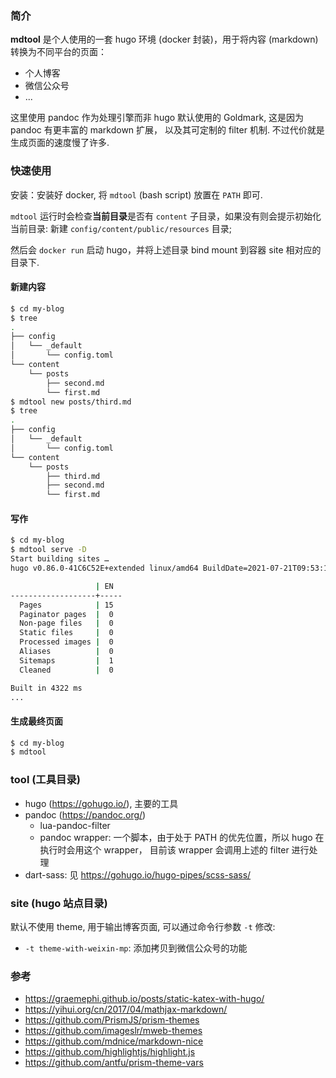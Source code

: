 ### 简介

**mdtool** 是个人使用的一套 hugo 环境 (docker 封装)，用于将内容 (markdown) 转换为不同平台的页面：

  - 个人博客
  - 微信公众号
  - ...

这里使用 pandoc 作为处理引擎而非 hugo 默认使用的 Goldmark, 这是因为 pandoc 有更丰富的 markdown 扩展，
以及其可定制的 filter 机制. 不过代价就是生成页面的速度慢了许多.

### 快速使用

安装：安装好 docker, 将 `mdtool` (bash script) 放置在 `PATH` 即可.

`mdtool` 运行时会检查**当前目录**是否有 `content` 子目录，如果没有则会提示初始化当前目录: 新建 `config/content/public/resources` 目录;

然后会 `docker run` 启动 hugo，并将上述目录 bind mount 到容器 site 相对应的目录下.

#### 新建内容

```bash
$ cd my-blog
$ tree
.
├── config
│   └── _default
│       └── config.toml
└── content
    └── posts
        ├── second.md
        └── first.md
$ mdtool new posts/third.md
$ tree
.
├── config
│   └── _default
│       └── config.toml
└── content
    └── posts
        ├── third.md
        ├── second.md
        └── first.md
```

#### 写作

```bash
$ cd my-blog
$ mdtool serve -D
Start building sites …
hugo v0.86.0-41C6C52E+extended linux/amd64 BuildDate=2021-07-21T09:53:14Z VendorInfo=gohugoio

                   | EN
-------------------+-----
  Pages            | 15
  Paginator pages  |  0
  Non-page files   |  0
  Static files     |  0
  Processed images |  0
  Aliases          |  0
  Sitemaps         |  1
  Cleaned          |  0

Built in 4322 ms
...
```

#### 生成最终页面

```bash
$ cd my-blog
$ mdtool
```

### tool (工具目录)

- hugo (https://gohugo.io/), 主要的工具
- pandoc (https://pandoc.org/)
  - lua-pandoc-filter
  - pandoc wrapper: 一个脚本，由于处于 PATH 的优先位置，所以 hugo 在执行时会用这个 wrapper，
    目前该 wrapper 会调用上述的 filter 进行处理
- dart-sass: 见 https://gohugo.io/hugo-pipes/scss-sass/

### site (hugo 站点目录)

默认不使用 theme, 用于输出博客页面, 可以通过命令行参数 `-t` 修改:

  - `-t theme-with-weixin-mp`: 添加拷贝到微信公众号的功能

### 参考

- https://graemephi.github.io/posts/static-katex-with-hugo/
- https://yihui.org/cn/2017/04/mathjax-markdown/
- https://github.com/PrismJS/prism-themes
- https://github.com/imageslr/mweb-themes
- https://github.com/mdnice/markdown-nice
- https://github.com/highlightjs/highlight.js
- https://github.com/antfu/prism-theme-vars

